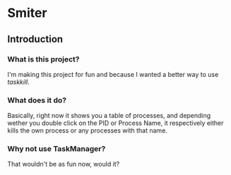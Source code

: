 # Smiter
## Introduction
### What is this project?
I'm making this project for fun and because I wanted a better way to use *taskkill*.
### What does it do?
Basically, right now it shows you a table of processes, and depending wether you double click on the PID or Process Name, it respectively either kills the own process or any processes with that name.
### Why not use TaskManager?
That wouldn't be as fun now, would it?
